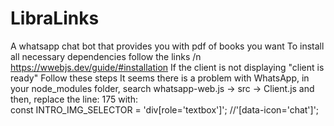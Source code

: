 # LibraLinks
A whatsapp chat bot that provides you with pdf of books you want
To install all necessary dependencies follow the links /n
https://wwebjs.dev/guide/#installation
If the client is not displaying "client is ready" Follow these steps
      It seems there is a problem with WhatsApp, in your node_modules folder, search
      whatsapp-web.js -> src -> Client.js
      and then, replace the line: 175 with:   
      const INTRO_IMG_SELECTOR = 'div[role=\'textbox\']'; //'[data-icon=\'chat\']';

